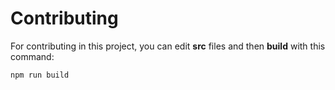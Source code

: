 # Contributing

For contributing in this project, you can edit **src** files and then **build** with this command:

```
npm run build
```